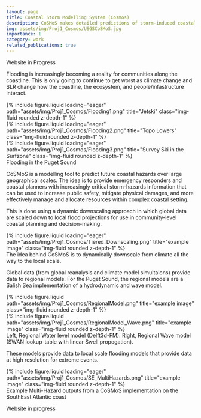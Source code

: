 ```yaml
---
layout: page
title: Coastal Storm Modelling System (Cosmos) 
description: CoSMoS makes detailed predictions of storm-induced coastal flooding, erosion, and cliff failures over large geographic scales.
img: assets/img/Proj1_Cosmos/USGSCoSMoS.jpg
importance: 1
category: work
related_publications: true
---
```


Website in Progress



Flooding is increasingly becoming a reality for communities along the coastline. This is only going to continue to get worst as climate change and SLR change how the coastline, the ecosystem, and people/infastructure interact.

<div class="row">
    <div class="col-sm mt-3 mt-md-0">
        {% include figure.liquid loading="eager" path="assets/img/Proj1_Cosmos/Flooding1.png" title="Jetski" class="img-fluid rounded z-depth-1" %}
    </div>
    <div class="col-sm mt-3 mt-md-0">
        {% include figure.liquid loading="eager" path="assets/img/Proj1_Cosmos/Flooding2.png" title="Topo Lowers" class="img-fluid rounded z-depth-1" %}
    </div>
    <div class="col-sm mt-3 mt-md-0">
        {% include figure.liquid loading="eager" path="assets/img/Proj1_Cosmos/Flooding3.png" title="Survey Ski in the Surfzone" class="img-fluid rounded z-depth-1" %}
    </div>
</div>
<div class="caption">
    Flooding in the Puget Sound
</div>

CoSMoS is a modelling tool to predict future coastal hazards over large geographical scales.  The idea is to provide emergency responders and coastal planners with increasingly critical storm-hazards information that can be used to increase public safety, mitigate physical damages, and more effectively manage and allocate resources within complex coastal setting. 

This is done using a dynamic downscaling approach in which global data are scaled down to local flood projections for use in community-level coastal planning and decision-making. 

<div class="row">
    <div class="col-sm mt-3 mt-md-0">
        {% include figure.liquid loading="eager" path="assets/img/Proj1_Cosmos/Tiered_Downscaling.png" title="example image" class="img-fluid rounded z-depth-1" %}
    </div>
</div>
<div class="caption">
    The idea behind CoSMoS is to dynamically downscale from climate all the way to the local scale.
</div>

Global data (from global reanalysis and climate model simultaions) provide data to regional models. For the Puget Sound, the regional models are a Salish Sea implementation of a hydrodynamic and wave model.  

<div class="row justify-content-sm-center">
    <div class="col-sm-7 mt-3 mt-md-0">
        {% include figure.liquid path="assets/img/Proj1_Cosmos/RegionalModel.png" title="example image" class="img-fluid rounded z-depth-1" %}
    </div>
    <div class="col-sm-5 mt-3 mt-md-0">
        {% include figure.liquid path="assets/img/Proj1_Cosmos/RegionalModel_Wave.png" title="example image" class="img-fluid rounded z-depth-1" %}
    </div>
</div>
<div class="caption">
   Left, Regional Water level model (Delft3d-FM). Right, Regional Wave model (SWAN lookup-table with linear Swell propogation).
</div>

These models provide data to local scale flooding models that provide data at high resolution for extreme events. 

<div class="row">
    <div class="col-sm mt-3 mt-md-0">
        {% include figure.liquid loading="eager" path="assets/img/Proj1_Cosmos/SE_MultiHazards.png" title="example image" class="img-fluid rounded z-depth-1" %}
    </div>
</div>
<div class="caption">
    Example Multi-Hazard outputs from a CoSMoS implementation on the SouthEast Atlantic coast
</div>

Website in progress
